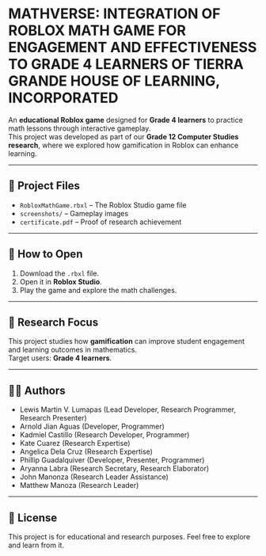 # MATHVERSE: INTEGRATION OF ROBLOX MATH GAME FOR ENGAGEMENT AND EFFECTIVENESS TO GRADE 4 LEARNERS OF TIERRA GRANDE HOUSE OF LEARNING, INCORPORATED 

An **educational Roblox game** designed for **Grade 4 learners** to practice math lessons through interactive gameplay.  
This project was developed as part of our **Grade 12 Computer Studies research**, where we explored how gamification in Roblox can enhance learning.

---

## 📂 Project Files
- `RobloxMathGame.rbxl` – The Roblox Studio game file  
- `screenshots/` – Gameplay images  
- `certificate.pdf` – Proof of research achievement  

---

## 🚀 How to Open
1. Download the `.rbxl` file.  
2. Open it in **Roblox Studio**.  
3. Play the game and explore the math challenges.  

---

## 📖 Research Focus
This project studies how **gamification** can improve student engagement and learning outcomes in mathematics.  
Target users: **Grade 4 learners**.  

---

## 👨‍💻 Authors
- Lewis Martin V. Lumapas (Lead Developer, Research Programmer, Research Presenter)
- Arnold Jian Aguas (Developer, Programmer)
- Kadmiel Castillo (Research Developer, Programmer)
- Kate Cuarez (Research Expertise)
- Angelica Dela Cruz (Research Expertise)
- Phillip Guadalquiver (Developer, Presenter, Programmer)
- Aryanna Labra (Research Secretary, Research Elaborator)
- John Manonza (Research Leader Assistance)
- Matthew Manoza (Research Leader)  


---

## 📜 License
This project is for educational and research purposes. Feel free to explore and learn from it.

